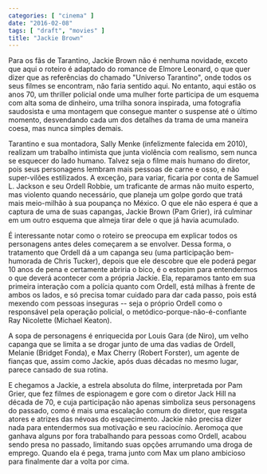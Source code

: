 ```yaml
---
categories: [ "cinema" ]
date: "2016-02-08"
tags: [ "draft", "movies" ]
title: "Jackie Brown"
---
```

Para os fãs de Tarantino, Jackie Brown não é nenhuma novidade, exceto
que aqui o roteiro é adaptado do romance de Elmore Leonard, o que quer
dizer que as referências do chamado "Universo Tarantino", onde todos
os seus filmes se encontram, não faria sentido aqui. No entanto, aqui
estão os anos 70, um thriller policial onde uma mulher forte participa
de um esquema com alta soma de dinheiro, uma trilha sonora inspirada,
uma fotografia saudosista e uma montagem que consegue manter o suspense
até o último momento, desvendando cada um dos detalhes da trama de
uma maneira coesa, mas nunca simples demais.

Tarantino e sua montadora, Sally Menke (infelizmente falecida em 2010),
realizam um trabalho intimista que junta violência com realismo, sem
nunca se esquecer do lado humano. Talvez seja o filme mais humano do
diretor, pois seus personagens lembram mais pessoas de carne e osso,
e não super-vilões estilizados. A exceção, para variar, ficaria por
conta de Samuel L. Jackson e seu Ordell Robbie, um traficante de armas
não muito esperto, mas violento quando necessário, que planeja um golpe
gordo que tratá mais meio-milhão à sua poupança no México. O que
ele não espera é que a captura de uma de suas capangas, Jackie Brown
(Pam Grier), irá culminar em um outro esquema que almeja tirar dele o
que já havia acumulado.

É interessante notar como o roteiro se preocupa em explicar todos
os personagens antes deles começarem a se envolver. Dessa forma,
o tratamento que Ordell dá a um capanga seu (uma participação
bem-humorada de Chris Tucker), depois que ele descobre que ele poderá
pegar 10 anos de pena e certamente abriria o bico, é o estopim
para entendermos o que deverá acontecer com a própria Jackie. Ela,
reparamos tanto em sua primeira interação com a polícia quanto com
Ordell, está milhas à frente de ambos os lados, e só precisa tomar
cuidado para dar cada passo, pois está mexendo com pessoas inseguras --
seja o próprio Ordell como o responsável pela operação policial,
o metódico-porque-não-é-confiante Ray Nicolette (Michael Keaton).

A sopa de personagens é enriquecida por Louis Gara (de Niro), um velho
capanga que se limita a se drogar junto de uma das vadias de Ordell,
Melanie (Bridget Fonda), e Max Cherry (Robert Forster), um agente de
fianças que, assim como Jackie, após duas décadas no mesmo lugar,
parece cansado de sua rotina.

E chegamos a Jackie, a estrela absoluta do filme, interpretada por
Pam Grier, que fez filmes de espionagem e gore com o diretor Jack
Hill na década de 70, e cuja participação não apenas simboliza seus
personagens do passado, como é mais uma escalação comum do diretor, que
resgata atores e atrizes das névoas do esquecimento. Jackie não precisa
dizer nada para entendermos sua motivação e seu raciocínio. Aeromoça
que ganhava alguns por fora trabalhando para pessoas como Ordell, acabou
sendo presa no passado, limitando suas opções arrumando uma droga de
emprego. Quando ela é pega, trama junto com Max um plano ambicioso para
finalmente dar a volta por cima.
